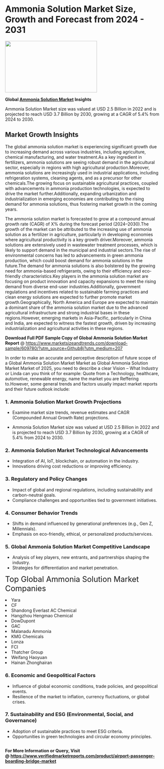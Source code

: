 <H1>Ammonia Solution Market Size, Growth and Forecast from 2024 - 2031</H1><img class="aligncenter size-medium wp-image-584254" src="https://thirdeyenews.in/wp-content/uploads/2024/09/Global-Market-Research-300x168.jpeg" alt="" width="300" height="168" /><p><strong>Global&nbsp;<a href="https://www.marketsizeandtrends.com/download-sample/609780/?utm_source=Github8j?utm_medium=207">Ammonia Solution Market</a> Insights</strong></p><p>Ammonia Solution Market size was valued at USD 2.5 Billion in 2022 and is projected to reach USD 3.7 Billion by 2030, growing at a CAGR of 5.4% from 2024 to 2030.</p><p><h2>Market Growth Insights</h2> <p>The global ammonia solution market is experiencing significant growth due to increasing demand across various industries, including agriculture, chemical manufacturing, and water treatment.As a key ingredient in fertilizers, ammonia solutions are seeing robust demand in the agricultural sector, especially in regions with high agricultural production.Moreover, ammonia solutions are increasingly used in industrial applications, including refrigeration systems, cleaning agents, and as a precursor for other chemicals.The growing focus on sustainable agricultural practices, coupled with advancements in ammonia production technologies, is expected to drive the market further.Additionally, expanding urbanization and industrialization in emerging economies are contributing to the rising demand for ammonia solutions, thus fostering market growth in the coming years.</p> <p>The ammonia solution market is forecasted to grow at a compound annual growth rate (CAGR) of X% during the forecast period (2024–2030).The growth of the market can be attributed to the increasing use of ammonia solution as a fertilizer in agriculture, particularly in developing economies where agricultural productivity is a key growth driver.Moreover, ammonia solutions are extensively used in wastewater treatment processes, which is likely to support demand in the municipal and industrial sectors.The rise of environmental concerns has led to advancements in green ammonia production, which could boost demand for ammonia solutions in the future.The demand for ammonia solutions is also bolstered by the growing need for ammonia-based refrigerants, owing to their efficiency and eco-friendly characteristics.Key players in the ammonia solution market are focusing on product innovation and capacity expansions to meet the rising demand from diverse end-user industries.Additionally, government regulations and incentives related to sustainable farming practices and clean energy solutions are expected to further promote market growth.Geographically, North America and Europe are expected to maintain a dominant share of the ammonia solution market due to the advanced agricultural infrastructure and strong industrial bases in these regions.However, emerging markets in Asia-Pacific, particularly in China and India, are expected to witness the fastest growth, driven by increasing industrialization and agricultural activities in these regions.</p><p><span class=""><strong>Download Full PDF Sample Copy of Global Ammonia Solution Market Report</strong> @ <a href="https://www.marketsizeandtrends.com/download-sample/609780/?utm_source=Github8j?utm_medium=207" target="_blank">https://www.marketsizeandtrends.com/download-sample/609780/?utm_source=Github8j?utm_medium=207</a></span></p><p>In order to make an accurate and perceptive description of future scope of a Global&nbsp;Ammonia Solution Market Market as Global&nbsp;Ammonia Solution Market Market of 2025, you need to describe a clear Vision &ndash; What Industry or Linda can you think of for example: Quote from a Technology, healthcare, automotive, renewable energy, name the market you are Reffering to.However, some general trends and factors usually impact market reports and their future outlook include:</p><h3>1.&nbsp;<strong>Ammonia Solution Market Growth Projections</strong></h3><ul><li>Examine market size trends, revenue estimates and CAGR (Compounded Annual Growth Rate) projections.</li><li><p>Ammonia Solution Market size was valued at USD 2.5 Billion in 2022 and is projected to reach USD 3.7 Billion by 2030, growing at a CAGR of 5.4% from 2024 to 2030.</p></li></ul><h3>2.&nbsp;<strong>Ammonia Solution Market Technological Advancements</strong></h3><ul><li>Integration of AI, IoT, blockchain, or automation in the industry.</li><li>Innovations driving cost reductions or improving efficiency.</li></ul><h3>3.&nbsp;<strong>Regulatory and Policy Changes</strong></h3><ul><li>Impact of global and regional regulations, including sustainability and carbon-neutral goals.</li><li>Compliance challenges and opportunities tied to government initiatives.</li></ul><h3>4.&nbsp;<strong>Consumer Behavior Trends</strong></h3><ul><li>Shifts in demand influenced by generational preferences (e.g., Gen Z, Millennials).</li><li>Emphasis on eco-friendly, ethical, or personalized products/services.</li></ul><h3>5.&nbsp;<strong>Global Ammonia Solution Market Competitive Landscape</strong></h3><ul><li>Analysis of key players, new entrants, and partnerships shaping the industry.</li><li>Strategies for differentiation and market penetration.</li></ul><p data-pm-slice="1 1 []"><span style="color: inherit; font-family: inherit; font-size: 25px;">Top Global Ammonia Solution Market Companies</span></p><div class="" data-test-id=""><p><li>Yara</li><li> CF</li><li> Shandong Everlast AC Chemical</li><li> Hangzhou Hengmao Chemical</li><li> DowDupont</li><li> GAC</li><li> Malanadu Ammonia</li><li> KMG Chemicals</li><li> Lonza</li><li> FCI</li><li> Thatcher Group</li><li> Weifang Haoyuan</li><li> Hainan Zhonghairan</li></p></div><h3>6.&nbsp;<strong>Economic and Geopolitical Factors</strong></h3><ul><li>Influence of global economic conditions, trade policies, and geopolitical events.</li><li>Resilience of the market to inflation, currency fluctuations, or global crises.</li></ul><h3>7.&nbsp;<strong>Sustainability and ESG (Environmental, Social, and Governance)</strong></h3><ul><li>Adoption of sustainable practices to meet ESG criteria.</li><li>Opportunities in green technologies and circular economy principles.</li></ul><h2><strong style="font-size: 14px;">For More Information or Query, Visit @&nbsp;</strong><a style="background-color: #ffffff; font-size: 14px;" href="https://www.marketsizeandtrends.com/report/ammonia-solution-market/" target="_blank">https://www.verifiedmarketreports.com/product/airport-passenger-boarding-bridge-market</a></h2>